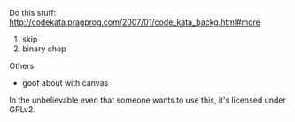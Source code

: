 Do this stuff: http://codekata.pragprog.com/2007/01/code_kata_backg.html#more

1. skip
2. binary chop


Others:

* goof about with canvas

In the unbelievable even that someone wants to use this, it's licensed under GPLv2.
